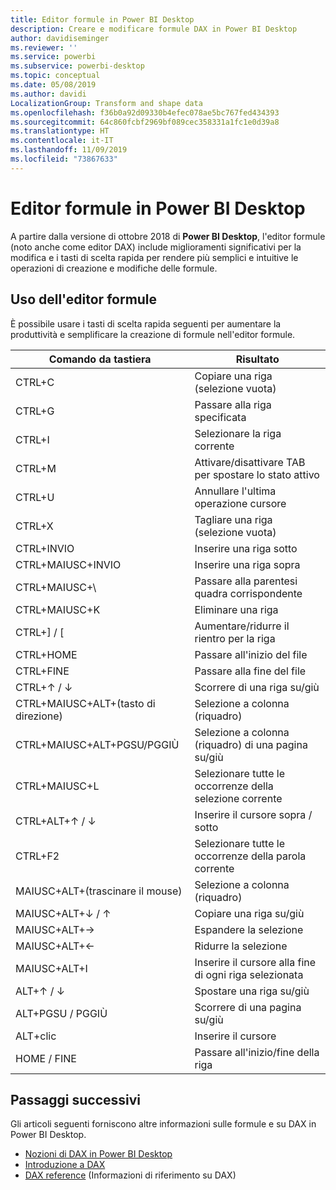 ```yaml
---
title: Editor formule in Power BI Desktop
description: Creare e modificare formule DAX in Power BI Desktop
author: davidiseminger
ms.reviewer: ''
ms.service: powerbi
ms.subservice: powerbi-desktop
ms.topic: conceptual
ms.date: 05/08/2019
ms.author: davidi
LocalizationGroup: Transform and shape data
ms.openlocfilehash: f36b0a92d09330b4efec078ae5bc767fed434393
ms.sourcegitcommit: 64c860fcbf2969bf089cec358331a1fc1e0d39a8
ms.translationtype: HT
ms.contentlocale: it-IT
ms.lasthandoff: 11/09/2019
ms.locfileid: "73867633"
---
```

# <a name="formula-editor-in-power-bi-desktop"></a>Editor formule in Power BI Desktop

A partire dalla versione di ottobre 2018 di **Power BI Desktop**, l'editor formule (noto anche come editor DAX) include miglioramenti significativi per la modifica e i tasti di scelta rapida per rendere più semplici e intuitive le operazioni di creazione e modifiche delle formule. 

## <a name="using-the-formula-editor"></a>Uso dell'editor formule

È possibile usare i tasti di scelta rapida seguenti per aumentare la produttività e semplificare la creazione di formule nell'editor formule.


|Comando da tastiera  |Risultato  |
|---------|---------|
|CTRL+C  | Copiare una riga (selezione vuota) |
|CTRL+G  |Passare alla riga specificata |
|CTRL+I  |Selezionare la riga corrente  |
|CTRL+M  |Attivare/disattivare TAB per spostare lo stato attivo |
|CTRL+U  |Annullare l'ultima operazione cursore  |
|CTRL+X   | Tagliare una riga (selezione vuota) |
|CTRL+INVIO  |Inserire una riga sotto  |
|CTRL+MAIUSC+INVIO  |Inserire una riga sopra  |
|CTRL+MAIUSC+\  |Passare alla parentesi quadra corrispondente  |
|CTRL+MAIUSC+K  |Eliminare una riga  |
|CTRL+] / [  |Aumentare/ridurre il rientro per la riga  |
|CTRL+HOME  |Passare all'inizio del file  |
|CTRL+FINE  |Passare alla fine del file  |
|CTRL+↑ / ↓   |Scorrere di una riga su/giù  |
|CTRL+MAIUSC+ALT+(tasto di direzione)  |Selezione a colonna (riquadro)  |
|CTRL+MAIUSC+ALT+PGSU/PGGIÙ  |Selezione a colonna (riquadro) di una pagina su/giù |
|CTRL+MAIUSC+L  |Selezionare tutte le occorrenze della selezione corrente |
|CTRL+ALT+↑ / ↓  |Inserire il cursore sopra / sotto  |
|CTRL+F2  |Selezionare tutte le occorrenze della parola corrente | 
|MAIUSC+ALT+(trascinare il mouse) |Selezione a colonna (riquadro)  |
|MAIUSC+ALT+↓ / ↑  |Copiare una riga su/giù  |
|MAIUSC+ALT+→  |Espandere la selezione  |
|MAIUSC+ALT+←  |Ridurre la selezione |
|MAIUSC+ALT+I  |Inserire il cursore alla fine di ogni riga selezionata |
|ALT+↑ / ↓  | Spostare una riga su/giù |
|ALT+PGSU / PGGIÙ  |Scorrere di una pagina su/giù  |
|ALT+clic  |Inserire il cursore  |
|HOME / FINE  |Passare all'inizio/fine della riga  |

## <a name="next-steps"></a>Passaggi successivi

Gli articoli seguenti forniscono altre informazioni sulle formule e su DAX in Power BI Desktop.

* [Nozioni di DAX in Power BI Desktop](desktop-quickstart-learn-dax-basics.md)
* [Introduzione a DAX](https://docs.microsoft.com/power-bi/guided-learning/introductiontodax?tutorial-step=1)
* [DAX reference](https://msdn.microsoft.com/query-bi/dax/data-analysis-expressions-dax-reference) (Informazioni di riferimento su DAX)

